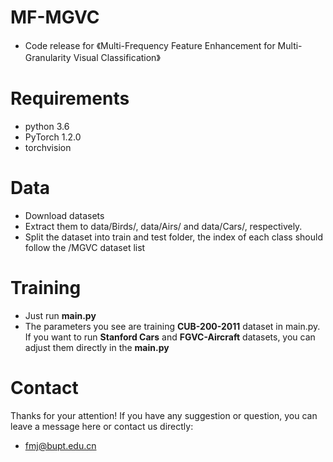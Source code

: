 # MF-MGVC
* Code release for 《Multi-Frequency Feature Enhancement for Multi-Granularity Visual Classification》
# Requirements
* python 3.6
* PyTorch 1.2.0
* torchvision
# Data
* Download datasets
* Extract them to data/Birds/, data/Airs/ and data/Cars/, respectively.
* Split the dataset into train and test folder, the index of each class should follow the /MGVC dataset list
# Training
* Just run **main.py**
* The parameters you see are training **CUB-200-2011** dataset in main.py. If you want to run **Stanford Cars** and **FGVC-Aircraft** datasets, you can adjust them directly in the **main.py**
# Contact
Thanks for your attention! If you have any suggestion or question, you can leave a message here or contact us directly:
* fmj@bupt.edu.cn
